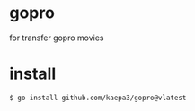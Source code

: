 # gopro

for transfer gopro movies

# install

```
$ go install github.com/kaepa3/gopro@vlatest
```
